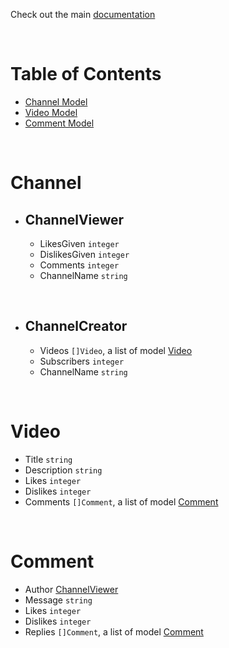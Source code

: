 Check out the main [documentation](../README.md)

<br>

# Table of Contents

- [Channel Model](#channel)
- [Video Model](#video)
- [Comment Model](#comment)

<br>

# Channel
- ## ChannelViewer
    - LikesGiven `integer`
    - DislikesGiven `integer`
    - Comments `integer`
    - ChannelName `string`

<br>

- ## ChannelCreator
    - Videos `[]Video`, a list of model [Video](#video)
    - Subscribers `integer`
    - ChannelName `string`

<br>

# Video
- Title `string`
- Description `string`
- Likes `integer`
- Dislikes `integer`
- Comments `[]Comment`, a list of model [Comment](#comment)

<br>

# Comment
- Author [ChannelViewer](#channelviewer)
- Message `string`
- Likes `integer`
- Dislikes `integer`
- Replies `[]Comment`, a list of model [Comment](#comment)
